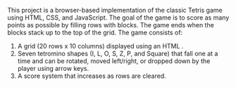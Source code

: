 This project is a browser-based implementation of the classic Tetris game using HTML, CSS, and JavaScript.
The goal of the game is to score as many points as possible by filling rows with blocks. The game ends when the blocks stack up to the top of the grid.
The game consists of:

1) A grid (20 rows x 10 columns) displayed using an HTML <canvas>.
2) Seven tetromino shapes (I, L, O, S, Z, P, and Square) that fall one at a time and can be rotated, moved left/right, or dropped down by the player using arrow keys.
3) A score system that increases as rows are cleared.
